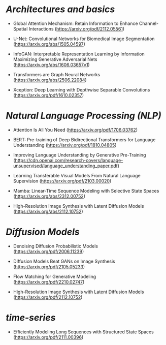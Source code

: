 # *Architectures and basics*


- Global Attention Mechanism: Retain Information to
Enhance Channel-Spatial Interactions 
(https://arxiv.org/pdf/2112.05561)

- U-Net: Convolutional Networks for Biomedical Image Segmentation
(https://arxiv.org/abs/1505.04597)

- InfoGAN: Interpretable Representation Learning by Information Maximizing Generative Adversarial Nets
(https://arxiv.org/abs/1606.03657v1)

- Transformers are Graph Neural Networks 
(https://arxiv.org/abs/2506.22084)


- Xception: Deep Learning with Depthwise Separable Convolutions
(https://arxiv.org/pdf/1610.02357)

# *Natural Language Processing (NLP)*

- Attention Is All You Need (https://arxiv.org/pdf/1706.03762)

- BERT: Pre-training of Deep Bidirectional Transformers for
Language Understanding (https://arxiv.org/pdf/1810.04805)

- Improving Language Understanding by Generative Pre-Training
(https://cdn.openai.com/research-covers/language-unsupervised/language_understanding_paper.pdf)

- Learning Transferable Visual Models From Natural Language Supervision
(https://arxiv.org/pdf/2103.00020)

- Mamba: Linear-Time Sequence Modeling with Selective State Spaces
(https://arxiv.org/abs/2312.00752)
- High-Resolution Image Synthesis with Latent Diffusion Models
(https://arxiv.org/abs/2112.10752)

# *Diffusion Models*

- Denoising Diffusion Probabilistic Models
(https://arxiv.org/pdf/2006.11239)

- Diffusion Models Beat GANs on Image Synthesis
(https://arxiv.org/pdf/2105.05233)

- Flow Matching for Generative Modeling
(https://arxiv.org/pdf/2210.02747)

- High-Resolution Image Synthesis with Latent Diffusion Models
(https://arxiv.org/pdf/2112.10752)

# *time-series*

- Efficiently Modeling Long Sequences with Structured State Spaces
(https://arxiv.org/pdf/2111.00396)
